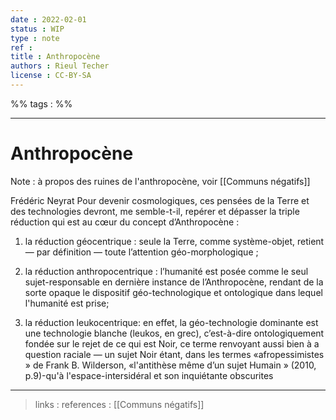 ```yaml
---
date : 2022-02-01
status : WIP
type : note
ref : 
title : Anthropocène
authors : Rieul Techer
license : CC-BY-SA
---
```


%% tags : %% 

---

Anthropocène
===
Note : à propos des ruines de l'anthropocène, voir [[Communs négatifs]]

Frédéric Neyrat 
Pour devenir cosmologiques, ces pensées de la Terre et des technologies devront, me semble-t-il, repérer et dépasser la triple réduction qui est au cœur du concept d’Anthropocène : 

1. la réduction géocentrique : seule la Terre, comme système-objet, retient — par définition — toute l’attention géo-morphologique ; 

2. la réduction anthropocentrique : l’humanité est posée comme le seul sujet-responsable en dernière instance de l’Anthropocène, rendant de la sorte opaque le dispositif géo-technologique et ontologique dans lequel l'humanité est prise; 

3. la réduction leukocentrique: en effet, la géo-technologie dominante est une technologie blanche (leukos, en grec), c’est-à-dire ontologiquement fondée sur le rejet de ce qui est Noir, ce terme renvoyant aussi bien à a question raciale — un sujet Noir étant, dans les termes «afropessimistes » de Frank B. Wilderson, «l'antithèse même d’un sujet Humain » (2010, p.9)-qu'à l'espace-intersidéral et son inquiétante obscurites

---
> links : 
> references : [[Communs négatifs]]